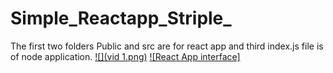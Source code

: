 # Simple_Reactapp_Striple_

The first two folders Public and src are for react app and third index.js file is of node application. 
[![](vid 1.png)](https://drive.google.com/file/d/1u2buvJKptElii5FnbRq-S4q0597bar-Z/view?usp=sharing)
[![React App interface]](https://drive.google.com/file/d/1u2buvJKptElii5FnbRq-S4q0597bar-Z/view?usp=sharing)

